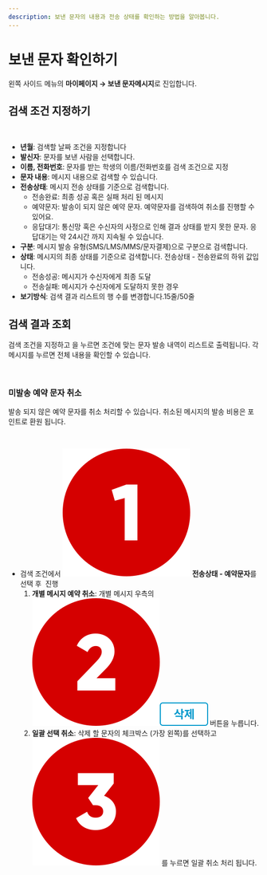 ```yaml
---
description: 보낸 문자의 내용과 전송 상태를 확인하는 방법을 알아봅니다.
---
```


# 보낸 문자 확인하기

왼쪽 사이드 메뉴의 **마이페이지 → 보낸 문자메시지**로 진입합니다.

## 검색 조건 지정하기

<figure><img src="../../.gitbook/assets/검색조건 지정하기.png" alt=""><figcaption></figcaption></figure>

* **년월**: 검색할 날짜 조건을 지정합니다
* **발신자**: 문자를 보낸 사람을 선택합니다.
* **이름, 전화번호**: 문자를 받는 학생의 이름/전화번호를 검색 조건으로 지정
* **문자 내용**: 메시지 내용으로 검색할 수 있습니다.
* **전송상태**: 메시지 전송 상태를 기준으로 검색합니다.
  * 전송완료: 최종 성공 혹은 실패 처리 된 메시지
  * 예약문자: 발송이 되지 않은 예약 문자. 예약문자를 검색하여 취소를 진행할 수 있어요.
  * 응답대기: 통신망 혹은 수신자의 사정으로 인해 결과 상태를 받지 못한 문자. 응답대기는 약 24시간 까지 지속될 수 있습니다.
* **구분**: 메시지 발송 유형(SMS/LMS/MMS/문자결제)으로 구분으로 검색합니다.
* **상태**: 메시지의 최종 상태를 기준으로 검색합니다. 전송상태 - 전송완료의 하위 값입니다.
  * 전송성공: 메시지가 수신자에게 최종 도달
  * 전송실패: 메시지가 수신자에게 도달하지 못한 경우
* **보기방식**: 검색 결과 리스트의 행 수를 변경합니다.15줄/50줄

## 검색 결과 조회

검색 조건을 지정하고 <img src="../../.gitbook/assets/btn_검색.png" alt="" data-size="line">을 누르면 조건에 맞는 문자 발송 내역이 리스트로 출력됩니다. 각 메시지를 누르면 전체 내용을 확인할 수 있습니다.

<figure><img src="../../.gitbook/assets/문자 검색결과 조회.png" alt=""><figcaption></figcaption></figure>

### 미발송 예약 문자 취소

발송 되지 않은 예약 문자를 취소 처리할 수 있습니다. 취소된 메시지의 발송 비용은 포인트로 환원 됩니다.

<figure><img src="../../.gitbook/assets/예약문자취소.png" alt=""><figcaption></figcaption></figure>

* 검색 조건에서 <img src="../../.gitbook/assets/number-1.png" alt="" data-size="line"> **전송상태 - 예약문자**를 선택 후 <img src="../../.gitbook/assets/btn_검색.png" alt="" data-size="line"> 진행
  1. **개별 메시지 예약 취소**: 개별 메시지 우측의 <img src="../../.gitbook/assets/number-2.png" alt="" data-size="line"><img src="../../.gitbook/assets/btn_삭제.png" alt="" data-size="line"> 버튼을 누릅니다.
  2. **일괄 선택 취소**: 삭제 할 문자의 체크박스 (가장 왼쪽)를 선택하고 <img src="../../.gitbook/assets/number-3.png" alt="" data-size="line"> <img src="../../.gitbook/assets/btn_선택삭제.png" alt="" data-size="line">를 누르면 일괄 취소 처리 됩니다.



